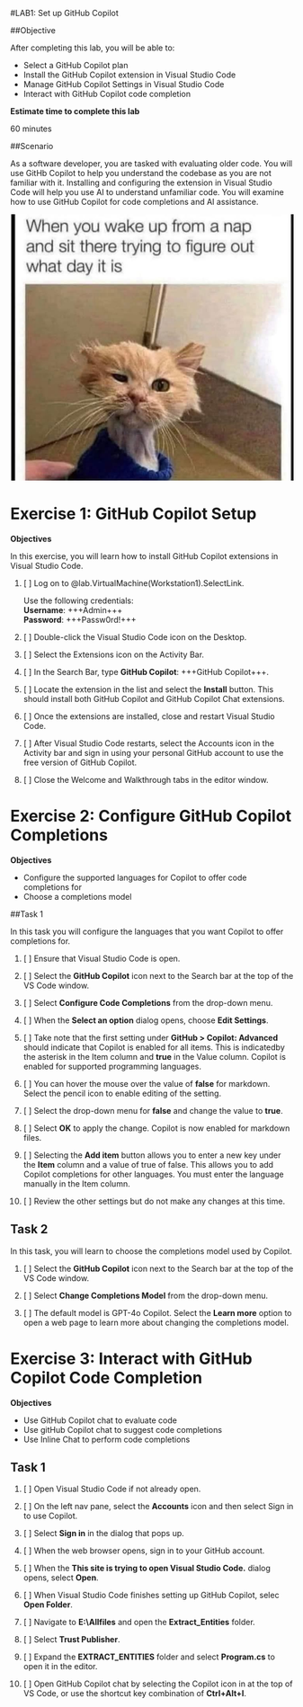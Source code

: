 #LAB1: Set up GitHub Copilot

##Objective

After completing this lab, you will be able to:

- Select a GitHub Copilot plan
- Install the GitHub Copilot extension in Visual Studio Code
- Manage GitHub Copilot Settings in Visual Studio Code
- Interact with GitHub Copilot code completion

**Estimate time to complete this lab**


60 minutes

##Scenario

As a software developer, you are tasked with evaluating older code. You will use GitHb Copilot to help you understand the codebase as you are not familiar with it. Installing and configuring the extension in Visual Studio Code will help you use AI to understand unfamiliar code. You will examine how to use GitHub Copilot for code completions and AI assistance.

![Nap_Day.jpg](/media/Nap_Day.jpg)


# Exercise 1: GitHub Copilot Setup

**Objectives**

In this exercise, you will learn how to install GitHub Copilot extensions in Visual Studio Code.


1. [ ] Log on to @lab.VirtualMachine(Workstation1).SelectLink.

	Use the following credentials:  
	**Username**: +++Admin+++  
	**Password**: +++Passw0rd!+++  

1. [ ] Double-click the Visual Studio Code icon on the Desktop.

1. [ ] Select the Extensions icon on the Activity Bar.

1. [ ] In the Search Bar, type **GitHub Copilot**: +++GitHub Copilot+++.

1. [ ] Locate the extension in the list and select the **Install** button. This should install both GitHub Copilot and GitHub Copilot Chat extensions.

1. [ ] Once the extensions are installed, close and restart Visual Studio Code.

1. [ ] After Visual Studio Code restarts, select the Accounts icon in the Activity bar and sign in using your personal GitHub account to use the free version of GitHub Copilot.

1. [ ] Close the Welcome and Walkthrough tabs in the editor window.

# Exercise 2: Configure GitHub Copilot Completions

**Objectives**

- Configure the supported languages for Copilot to offer code completions for
- Choose a completions model

##Task 1

In this task you will configure the languages that you want Copilot to offer completions for.


1. [ ] Ensure that Visual Studio Code is open.

1. [ ] Select the **GitHub Copilot** icon next to the Search bar at the top of the VS Code window.

1. [ ] Select **Configure Code Completions** from the drop-down menu.

1. [ ] When the **Select an option** dialog opens, choose **Edit Settings**.

1. [ ] Take note that the first setting under **GitHub > Copilot: Advanced** should indicate that Copilot is enabled for all items. This is indicatedby the asterisk in the Item column and **true** in the Value column. Copilot is enabled for supported programming languages.

1. [ ] You can hover the mouse over the value of **false** for markdown. Select the pencil icon to enable editing of the setting.

1. [ ] Select the drop-down menu for **false** and change the value to **true**.

1. [ ] Select **OK** to apply the change. Copilot is now enabled for markdown files.

1. [ ] Selecting the **Add item** button allows you to enter a new key under the **Item** column and a value of true of false. This allows you to add Copilot completions for other languages. You must enter the language manually in the Item column.

1. [ ] Review the other settings but do not make any changes at this time.

## Task 2

In this task, you will learn to choose the completions model used by Copilot.

1. [ ] Select the **GitHub Copilot** icon next to the Search bar at the top of the VS Code window.

1. [ ] Select **Change Completions Model** from the drop-down menu.

1. [ ] The default model is GPT-4o Copilot. Select the **Learn more** option to open a web page to learn more about changing the completions model.

# Exercise 3: Interact with GitHub Copilot Code Completion

**Objectives**

- Use GitHub Copilot chat to evaluate code
- Use gitHub Copilot chat to suggest code completions
- Use Inline Chat to perform code completions

## Task 1

1. [ ] Open Visual Studio Code if not already open.

1. [ ] On the left nav pane, select the **Accounts** icon and then select Sign in to use Copilot.

1. [ ] Select **Sign in** in the dialog that pops up.

1. [ ] When the web browser opens, sign in to your GitHub account.

1. [ ]  When the **This site is trying to open Visual Studio Code.** dialog opens, select **Open**.

1. [ ] When Visual Studio Code finishes setting up GitHub Copilot, selec **Open Folder**.

1. [ ] Navigate to **E:\Allfiles** and open the **Extract_Entities** folder.

1. [ ] Select **Trust Publisher**.

1. [ ] Expand the **EXTRACT_ENTITIES** folder and select **Program.cs** to open it in the editor.

1. [ ] Open GitHub Copilot chat by selecting the Copilot icon in at the top of VS Code, or use the shortcut key combination of **Ctrl+Alt+I**.
